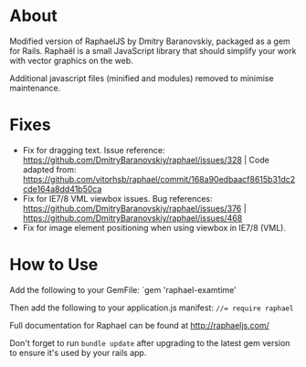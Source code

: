 About
======
Modified version of RaphaelJS by Dmitry Baranovskiy, packaged as a gem for Rails. Raphaël is a small JavaScript library that should simplify your work with vector graphics on the web.

Additional javascript files (minified and modules) removed to minimise maintenance.


Fixes
=====
- Fix for dragging text. Issue reference: https://github.com/DmitryBaranovskiy/raphael/issues/328 | Code adapted from: https://github.com/vitorhsb/raphael/commit/168a90edbaacf8615b31dc2cde164a8dd41b50ca
- Fix for IE7/8 VML viewbox issues. Bug references: https://github.com/DmitryBaranovskiy/raphael/issues/376 | https://github.com/DmitryBaranovskiy/raphael/issues/468
- Fix for image element positioning when using viewbox in IE7/8 (VML).
  
How to Use
===========
Add the following to your GemFile: 
`gem 'raphael-examtime'

Then add the following to your application.js manifest:
`//= require raphael`

Full documentation for Raphael can be found at http://raphaeljs.com/

Don't forget to run `bundle update` after upgrading to the latest gem version to ensure it's used by your rails app.
